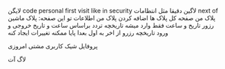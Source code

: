 لایگن 
code personal
first visit like in security
لاگین دقیقا مثل انتظامات
next of 
پلاک من
صفحه کل پلاک ها
اضافه کردن پلاک من 
اطلاعات تو این صفحه:
پلاک ماشین
رزور 
تاریخ و ساعت فقط وارد میشه
تاریخچه تردد 
براساس ساعت و تاریخ خروجی و ورود
تاریخچه رزرو
از اخر به اول
بعدا پایا ممکنه تغییرات ایجاد کنه

پروفایل شیک کاربری مشتی امروزی

لاگ آت 